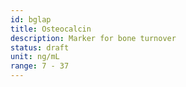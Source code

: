 ```yaml
---
id: bglap
title: Osteocalcin
description: Marker for bone turnover
status: draft
unit: ng/mL
range: 7 - 37
---
```


